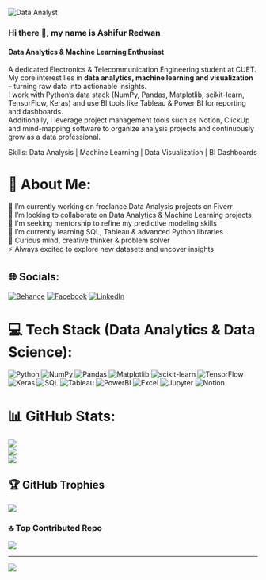 ![Data Analyst](https://media.licdn.com/dms/image/D5616AQEaBAV8FT3I3w/profile-displaybackgroundimage-shrink_350_1400/0/1686184543723?e=1717632000&v=beta&t=jyHgwx3vbigIgQJB-VsWvxGAguAX_jRXBKlGULe4qLc)

### Hi there 👋, my name is Ashifur Redwan  
#### Data Analytics & Machine Learning Enthusiast  

A dedicated Electronics & Telecommunication Engineering student at CUET.  
My core interest lies in **data analytics, machine learning and visualization** – turning raw data into actionable insights.  
I work with Python’s data stack (NumPy, Pandas, Matplotlib, scikit-learn, TensorFlow, Keras) and use BI tools like Tableau & Power BI for reporting and dashboards.  
Additionally, I leverage project management tools such as Notion, ClickUp and mind-mapping software to organize analysis projects and continuously grow as a data professional.

Skills: Data Analysis | Machine Learning | Data Visualization | BI Dashboards

# 💫 About Me:
🔭 I’m currently working on freelance Data Analysis projects on Fiverr  
👯 I’m looking to collaborate on Data Analytics & Machine Learning projects  
🤝 I'm seeking mentorship to refine my predictive modeling skills  
🌱 I’m currently learning SQL, Tableau & advanced Python libraries  
💬 Curious mind, creative thinker & problem solver  
⚡ Always excited to explore new datasets and uncover insights  

## 🌐 Socials:
[![Behance](https://img.shields.io/badge/Behance-1769ff?logo=behance&logoColor=white)](https://behance.net/ashifurredwan)
[![Facebook](https://img.shields.io/badge/Facebook-%231877F2.svg?logo=Facebook&logoColor=white)](https://facebook.com/irad.sakib)
[![LinkedIn](https://img.shields.io/badge/LinkedIn-%230077B5.svg?logo=linkedin&logoColor=white)](https://linkedin.com/in/ashifur-redwan)

# 💻 Tech Stack (Data Analytics & Data Science):
![Python](https://img.shields.io/badge/python-3670A0?style=for-the-badge&logo=python&logoColor=ffdd54)
![NumPy](https://img.shields.io/badge/numpy-%23013243.svg?style=for-the-badge&logo=numpy&logoColor=white)
![Pandas](https://img.shields.io/badge/pandas-%23150458.svg?style=for-the-badge&logo=pandas&logoColor=white)
![Matplotlib](https://img.shields.io/badge/Matplotlib-%23ffffff.svg?style=for-the-badge&logo=Matplotlib&logoColor=black)
![scikit-learn](https://img.shields.io/badge/scikit--learn-%23F7931E.svg?style=for-the-badge&logo=scikit-learn&logoColor=white)
![TensorFlow](https://img.shields.io/badge/TensorFlow-%23FF6F00.svg?style=for-the-badge&logo=TensorFlow&logoColor=white)
![Keras](https://img.shields.io/badge/Keras-%23D00000.svg?style=for-the-badge&logo=Keras&logoColor=white)
![SQL](https://img.shields.io/badge/SQL-%230074C1.svg?style=for-the-badge&logo=postgresql&logoColor=white)
![Tableau](https://img.shields.io/badge/Tableau-%23E97627.svg?style=for-the-badge&logo=tableau&logoColor=white)
![PowerBI](https://img.shields.io/badge/Power%20BI-F2C811?style=for-the-badge&logo=powerbi&logoColor=black)
![Excel](https://img.shields.io/badge/Microsoft%20Excel-217346?style=for-the-badge&logo=microsoft-excel&logoColor=white)
![Jupyter](https://img.shields.io/badge/Jupyter-%23F37626.svg?style=for-the-badge&logo=Jupyter&logoColor=white)
![Notion](https://img.shields.io/badge/Notion-%23000000.svg?style=for-the-badge&logo=notion&logoColor=white)

# 📊 GitHub Stats:
![](https://github-readme-stats.vercel.app/api?username=AshifurRedwan&theme=dark&hide_border=false&include_all_commits=false&count_private=false)<br/>
![](https://github-readme-streak-stats.herokuapp.com/?user=AshifurRedwan&theme=dark&hide_border=false)<br/>
![](https://github-readme-stats.vercel.app/api/top-langs/?username=AshifurRedwan&theme=dark&hide_border=false&include_all_commits=false&count_private=false&layout=compact)

## 🏆 GitHub Trophies
![](https://github-profile-trophy.vercel.app/?username=AshifurRedwan&theme=radical&no-frame=false&no-bg=true&margin-w=4)

### 🔝 Top Contributed Repo
![](https://github-contributor-stats.vercel.app/api?username=AshifurRedwan&limit=5&theme=dark&combine_all_yearly_contributions=true)

---
[![](https://visitcount.itsvg.in/api?id=AshifurRedwan&icon=0&color=0)](https://visitcount.itsvg.in)

<!-- Proudly created with GPRM ( https://gprm.itsvg.in ) -->

